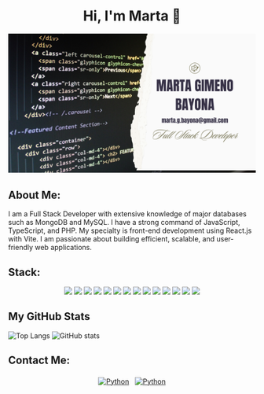 <h1 align="center">Hi, I'm Marta 👋</h1>

<p align="center">
<img src="./Marta gimeno bayona.png" alt="mi informacion">
</p>



## About Me:

I am a Full Stack Developer with extensive knowledge of major databases such as MongoDB and MySQL. I have a strong command of JavaScript, TypeScript, and PHP. My specialty is front-end development using React.js with Vite. I am passionate about building efficient, scalable, and user-friendly web applications.

## Stack:

<div align="center">
<img src= "https://img.shields.io/badge/JavaScript-323330?style=for-the-badge&logo=javascript&logoColor=F7DF1E"/>
<img src= "https://img.shields.io/badge/React-20232A?style=for-the-badge&logo=react&logoColor=61DAFB"/>
<img src= "https://img.shields.io/badge/Redux-593D88?style=for-the-badge&logo=redux&logoColor=white"/>
<img src= "https://img.shields.io/badge/HTML5-E34F26?style=for-the-badge&logo=html5&logoColor=white"/>
<img src= "https://img.shields.io/badge/CSS3-1572B6?style=for-the-badge&logo=css3&logoColor=white"/>
<img src= "https://img.shields.io/badge/GIT-E44C30?style=for-the-badge&logo=git&logoColor=white"/>
<img src= "https://img.shields.io/badge/Canva-%2300C4CC.svg?&style=for-the-badge&logo=Canva&logoColor=white"/>
<img src= "https://img.shields.io/badge/Laravel-FF2D20?style=for-the-badge&logo=laravel&logoColor=white"/>
<img src= "https://img.shields.io/badge/PHP-777BB4?style=for-the-badge&logo=php&logoColor=white"/>
<img src= "https://img.shields.io/badge/MySQL-005C84?style=for-the-badge&logo=mysql&logoColor=white"/>
<img src= "https://img.shields.io/badge/MongoDB-4EA94B?style=for-the-badge&logo=mongodb&logoColor=white"/>
<img src= "https://img.shields.io/badge/Docker-2CA5E0?style=for-the-badge&logo=docker&logoColor=white"/>
<img src= "https://img.shields.io/badge/Node%20js-339933?style=for-the-badge&logo=nodedotjs&logoColor=white"/>
<img src= "https://img.shields.io/badge/npm-CB3837?style=for-the-badge&logo=npm&logoColor=white"/>
</div>


## My GitHub Stats


![Top Langs](https://github-readme-stats.vercel.app/api/top-langs/?username=MartaGBayona&theme=bear) ![GitHub stats](https://github-readme-stats.vercel.app/api?username=MartaGBayona&show_icons=true&theme=bear)



## Contact Me:

<p align="center">
 <a href="https://www.linkedin.com/in/martagbayona" target="_blank" rel="noopener noreferrer"> <img src="https://cdn.jsdelivr.net/npm/simple-icons@v3/icons/linkedin.svg" alt="Python" height="40" style="vertical-align:top; margin:4px"></a>
 <a href="mailto:marta.g.bayona@gmail.com"> <img src="https://cdn.jsdelivr.net/npm/simple-icons@v3/icons/gmail.svg" alt="Python" height="40" style="vertical-align:top; margin:4px"></a>
</p>